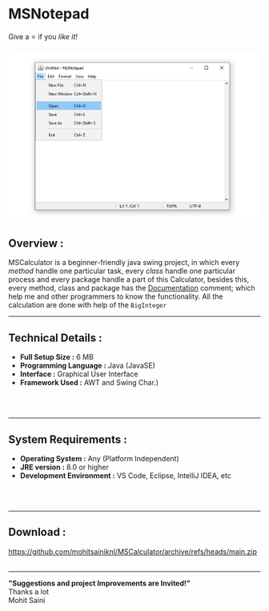 # MSNotepad
Give a :star: if you *like it!*<br>
<br>
![Screenshot of MSNotepad ](/res/.readme/msnotepad_sc.png)

## Overview :
MSCalculator is a beginner-friendly java swing project, in which every *method* handle one particular task, every *class* handle one particular process and every package handle a part of this Calculator, besides this, every method, class and package has the [Documentation](https://github.com/mohitsainiknl/MSCalculator/blob/main/documentation/index.html%20-%20Shortcut.lnk) comment; which help me and other programmers to know the functionality.  All the calculation are done with help of the `BigInteger`



---
## Technical Details :

- **Full Setup Size :** 6 MB
- **Programming Language :** Java (JavaSE)
- **Interface :** Graphical User Interface
- **Framework Used :** AWT and Swing
Char.)
<br>
<br>



---
## System Requirements :

- **Operating System :** Any (Platform Independent)
- **JRE version :** 8.0 or higher
- **Development Environment :** VS Code, Eclipse, IntelliJ IDEA, etc
<br>
<br>

---
## Download : 
https://github.com/mohitsainiknl/MSCalculator/archive/refs/heads/main.zip
<br>
<br>


---
**"Suggestions and project Improvements are Invited!"** <br>
 Thanks a lot <br>
 Mohit Saini
